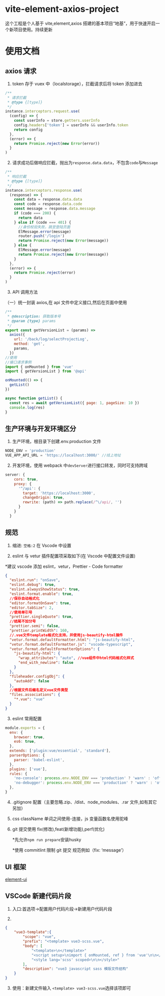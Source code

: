 # vite-element-axios-project

这个工程是个人基于 vite,element,axios 搭建的基本项目“地基”，用于快速开启一个新项目使用。持续更新

# 使用文档

## axios 请求

1. token 存于 vuex 中（localstorage），拦截请求后将 token 添加进去

```js
/**
 * 请求拦截
 * @type {[type]}
 */
instance.interceptors.request.use(
  (config) => {
    const userInfo = store.getters.userInfo
    config.headers['token'] = userInfo && userInfo.token
    return config
  },
  (error) => {
    return Promise.reject(new Error(error))
  }
)
```

2. 请求成功后做响应拦截，抛出为`response.data.data`，不包含`code`与`Message`

```js
/**
 * 响应拦截
 * @type {[type]}
 */
instance.interceptors.response.use(
  (response) => {
    const data = response.data.data
    const code = response.data.code
    const message = response.data.message
    if (code === 200) {
      return data
    } else if (code === 401) {
      //身份校验失败，跳至登陆页面
      ElMessage.error(message)
      router.push('/login')
      return Promise.reject(new Error(message))
    } else {
      ElMessage.error(message)
      return Promise.reject(new Error(message))
    }
  },
  (error) => {
    return Promise.reject(error)
  }
)
```

3. API 调用方法

（一）统一封装 axios,在 api 文件中定义接口,然后在页面中使用

```js
/**
 * @description: 获取版本号
 * @param {type} params
 */
export const getVersionList = (params) =>
  axios({
    url: '/back/log/selectProjectLog',
    method: 'get',
    params,
  })
//使用
//接口请求事例
import { onMounted } from 'vue'
import { getVersionList } from '@api'

onMounted(() => {
  getList()
})

async function getList() {
  const res = await getVersionList({ page: 1, pageSize: 10 })
  console.log(res)
}
```

## 生产环境与开发环境区分

1. 生产环境，根目录下创建.env.production 文件

```js
NODE_ENV = 'production'
VUE_APP_API_URL = 'https://localhost:3000/' //线上地址
```

2. 开发环境，使用 webpack 中`devServer`进行接口转发，同时可支持跨域

```js
server: {
    cors: true,
    proxy: {
      '^/api': {
        target: 'https://localhost:3000',
        changeOrigin: true,
        rewrite: (path) => path.replace(/^\/api/, '')
      }
    }
  }
```

## 规范

1. 缩进: `空格:2` 在 Vscode 中设置

2. eslint 与 vetur 插件配置项采取如下(在 Vscode 中配置文件设置)

\*建议 vscode 添加 eslint，vetur，Prettier - Code formatter

```json
{
  "eslint.run": "onSave",
  "eslint.debug": true,
  "eslint.alwaysShowStatus": true,
  "eslint.format.enable": true,
  //保存自动格式化
  "editor.formatOnSave": true,
  "editor.tabSize": 2,
  //使用单引号
  "prettier.singleQuote": true,
  //结尾不加分号
  "prettier.semi": false,
  "prettier.printWidth": 160,
  //.vue文件template格式化支持，并使用js-beautify-html插件
  "vetur.format.defaultFormatter.html": "js-beautify-html",
  "vetur.format.defaultFormatter.js": "vscode-typescript",
  "vetur.format.defaultFormatterOptions": {
    "js-beautify-html": {
      "wrap_attributes": "auto", //vue组件中html代码格式化样式
      "end_with_newline": false
    }
  },
  "fileheader.configObj": {
    "autoAdd": false
  },
  //根据文件后缀名定义vue文件类型
  "files.associations": {
    "*.vue": "vue"
  }
}
```

3. eslint 常用配置

```js
module.exports = {
  env: {
    browser: true,
    es6: true,
  },
  extends: ['plugin:vue/essential', 'standard'],
  parserOptions: {
    parser: 'babel-eslint',
  },
  plugins: ['vue'],
  rules: {
    'no-console': process.env.NODE_ENV === 'production' ? 'warn' : 'off',
    'no-debugger': process.env.NODE_ENV === 'production' ? 'warn' : 'off',
  },
}
```

4. .gitignore 配置（主要忽略.zip、/dist、node_modules、.rar 文件,如有其它另加）

5. css className 单词之间使用-连接，js 变量函数名使用驼峰

6. git 提交使用 fix(修改),feat(新增功能),perf(优化)

   \*先允许`npm run prepare`安装husky

   \*使用 commitlint 限制 git 提交 规范例如（fix: ‘message’）

## UI 框架

[element-ui](https://element-plus.org/#/zh-CN/component/installation)

## VSCode 新建代码片段

1. 入口:首选项->配置用户代码片段->新建用户代码片段

2. 

```json
{
	"vue3-template":{
		"scope": "vue",
		"prefix": "<template> vue3-scss.vue",
		"body": [
			"<template>\n</template>"
			"<script setup>\nimport { onMounted, ref } from 'vue'\n\n</script>"
			"<style lang='scss' scoped>\n\n</style>"
		],
		"description": "vue3 javascript sass 模版文件结构"
	}
}
```

3. 使用：新建文件输入 `<template> vue3-scss.vue`选择该项即可
